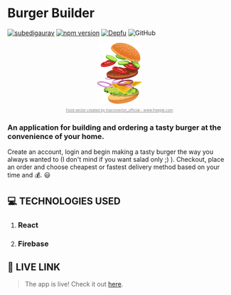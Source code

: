 # Burger Builder

[![subedigaurav](https://circleci.com/gh/subedigaurav/burger-builder.svg?style=shield)](https://app.circleci.com/pipelines/github/subedigaurav)
[![npm version](https://badge.fury.io/js/react.svg)](https://badge.fury.io/js/react)
[![Depfu](https://badges.depfu.com/badges/90d8038c6d5581a97a127874255b6847/count.svg)](https://depfu.com/github/subedigaurav/burger-builder?project_id=14131)
![GitHub](https://img.shields.io/github/license/subedigaurav/burger-builder?color=%23fa7d09&style=plastic)

<p align="center">
  <img src="./assets/burger_asset.png" alt="burger-builder-logo"/><br>
  <a style="font-size:8px; color:gray" href="https://www.freepik.com/free-photos-vectors/food">Food vector created by macrovector_official - www.freepik.com</a>
</p>

### An application for building and ordering a tasty burger at the convenience of your home.

Create an account, login and begin making a tasty burger the way you always wanted to (I don't mind if you want salad only ;) ). Checkout, place an order and choose cheapest or fastest delivery method based on your time and 💰. 😃

## 💻 TECHNOLOGIES USED

1. ### React
2. ### Firebase

## 🚀 LIVE LINK

> The app is live! Check it out [here](https://react-burger-builder-95ffe.web.app/).
